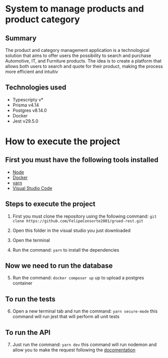 # System to manage products and product category

## Summary

<p>The product and category management application is a technological solution that aims to offer users the possibility to search and purchase Automotive, IT, and Furniture products. The idea is to create a platform that allows both users to search and quote for their product, making the process more efficient and intuitiv</p>


## Technologies used 

* Typescripty v*
* Prisma v4.14
* Postgres v8.14.0
* Docker
* Jest v29.5.0

# How to execute the project

## First you must have the following tools installed 
*  <a href="https://nodejs.org/en/download">Node</a> 
*  <a href="https://www.docker.com/products/docker-desktop">Docker</a> 
*  <a href="https://classic.yarnpkg.com/lang/en/docs/install/#windows-stable">yarn</a> 
*  <a href="https://code.visualstudio.com/download">Visual Studio Code</a> 

## Steps to execute the project 

1.  First you must clone the repository using the following command:
  `git clone https://github.com/FelipeConsorte2001/grued-rest.git`

2. Open this folder in the visual studio you just downloaded

3.  Open the terminal

4.  Run the command: `yarn` to install the dependencies

## Now we need to run the database 

5. Run the command: `docker composer up` up to upload a postgres container

## To run the tests 

6. Open a new terminal tab and run the command: `yarn secure-mode` this command will run jest that will perform all unit tests 

## To run the API 

7. Just run the command: `yarn dev` this command will run nodemon and allow you to make the request following the <a href="https://felipe.stoplight.io/docs/grud-gen/rxpa9m6mqpji8-product-control-system">docomentation</a> 
